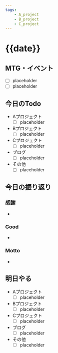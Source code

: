 ```yaml
---
tags:
    - A_project
    - B_project
    - C_project
---
```


# {{date}}

## MTG・イベント

- [ ] placeholder
- [ ] placeholder

## 今日のTodo

- Aプロジェクト
    - [ ] placeholder
- Bプロジェクト
    - [ ] placeholder
- Cプロジェクト
    - [ ] placeholder
- ブログ
    - [ ] placeholder
- その他
    - [ ] placeholder

## 今日の振り返り

### 感謝

-

### Good

-

### Motto

-

## 明日やる

- Aプロジェクト
    - [ ] placeholder
- Bプロジェクト
    - [ ] placeholder
- Cプロジェクト
    - [ ] placeholder
- ブログ
    - [ ] placeholder
- その他
    - [ ] placeholder
